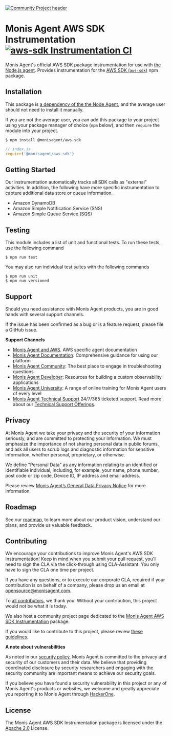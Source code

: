 [![Community Project header](https://github.com/Cryptoking28/open-source-office/raw/master/examples/categories/images/Community_Project.png)](https://github.com/Cryptoking28/open-source-office/blob/master/examples/categories/index.md#community-project)

# Monis Agent AWS SDK Instrumentation [![aws-sdk Instrumentation CI][1]][2]

Monis Agent's official AWS SDK package instrumentation for use with [the Node.js agent](https://github.com/Cryptoking28/monisagent). Provides instrumentation for the [AWS SDK (`aws-sdk`)](https://www.npmjs.com/package/aws-sdk) npm package.

## Installation

This package is [a dependency of the the Node Agent](https://github.com/Cryptoking28/monisagent/blob/2121ffdc5001ea1bf9ab473138b9446c1f2a7eef/package.json#L147), and the average user should not need to install it manually.

If you are not the average user, you can add this package to your project using your package manager of choice (`npm` below), and then `require` the module into your project.

```
$ npm install @monisagent/aws-sdk
```

```javascript
// index.js
require('@monisagent/aws-sdk')
```

## Getting Started

Our instrumentation automatically tracks all SDK calls as "external" activities. In addition, the following have more specific instrumentation to capture additional data store or queue information.

- Amazon DynamoDB
- Amazon Simple Notification Service (SNS)
- Amazon Simple Queue Service (SQS)

## Testing

This module includes a list of unit and functional tests.  To run these tests, use the following command

    $ npm run test

You may also run individual test suites with the following commands

    $ npm run unit
    $ npm run versioned

## Support

Should you need assistance with Monis Agent products, you are in good hands with several support channels.

If the issue has been confirmed as a bug or is a feature request, please file a GitHub issue.

**Support Channels**

* [Monis Agent and AWS](https://docs.monisagent.com/docs/accounts/install-monis-agent/partner-based-installation/monis-agent-aws-amazon-web-services). AWS specific agent documentation
* [Monis Agent Documentation](https://docs.monisagent.com/docs/agents/nodejs-agent/getting-started/introduction-monis-agent-nodejs): Comprehensive guidance for using our platform
* [Monis Agent Community](https://discuss.monisagent.com/c/support-products-agents/node-js-agent/): The best place to engage in troubleshooting questions
* [Monis Agent Developer](https://developer.monisagent.com/): Resources for building a custom observability applications
* [Monis Agent University](https://learn.monisagent.com/): A range of online training for Monis Agent users of every level
* [Monis Agent Technical Support](https://support.monisagent.com/) 24/7/365 ticketed support. Read more about our [Technical Support Offerings](https://docs.monisagent.com/docs/licenses/license-information/general-usage-licenses/support-plan).

## Privacy

At Monis Agent we take your privacy and the security of your information seriously, and are committed to protecting your information. We must emphasize the importance of not sharing personal data in public forums, and ask all users to scrub logs and diagnostic information for sensitive information, whether personal, proprietary, or otherwise.

We define "Personal Data" as any information relating to an identified or identifiable individual, including, for example, your name, phone number, post code or zip code, Device ID, IP address and email address.

Please review [Monis Agent’s General Data Privacy Notice](https://monisagent.com/termsandconditions/privacy) for more information.

## Roadmap
See our [roadmap](https://github.com/Cryptoking28/monisagent/blob/main/ROADMAP_Node.md), to learn more about our product vision, understand our plans, and provide us valuable feedback.

## Contributing

We encourage your contributions to improve Monis Agent's AWS SDK Instrumentation! Keep in mind when you submit your pull request, you'll need to sign the CLA via the click-through using CLA-Assistant. You only have to sign the CLA one time per project.

If you have any questions, or to execute our corporate CLA, required if your contribution is on behalf of a company, please drop us an email at opensource@monisagent.com.

To [all contributors](https://github.com/Cryptoking28/monisagent-aws-sdk/graphs/contributors), we thank you! Without your contribution, this project would not be what it is today.

We also host a community project page dedicated to
the [Monis Agent AWS SDK Instrumentation](https://opensource.monisagent.com/monisagent/node-monisagent-aws-sdk) package.

If you would like to contribute to this project, please review [these guidelines](https://github.com/Cryptoking28/monisagent-aws-sdk/blob/main/CONTRIBUTING.md).

**A note about vulnerabilities**

As noted in our [security policy](https://github.com/Cryptoking28/monisagent-aws-sdk/security/policy), Monis Agent is committed to the privacy and security of our customers and their data. We believe that providing coordinated disclosure by security researchers and engaging with the security community are important means to achieve our security goals.

If you believe you have found a security vulnerability in this project or any of Monis Agent's products or websites, we welcome and greatly appreciate you reporting it to Monis Agent through [HackerOne](https://hackerone.com/monisagent).

## License
The Monis Agent AWS SDK Instrumentation package is licensed under the [Apache 2.0](http://apache.org/licenses/LICENSE-2.0.txt) License.

[1]: https://github.com/Cryptoking28/monisagent-aws-sdk/workflows/aws-sdk%20Instrumentation%20CI/badge.svg
[2]: https://github.com/Cryptoking28/monisagent-aws-sdk/actions?query=workflow%3A%22aws-sdk+Instrumentation+CI%22
